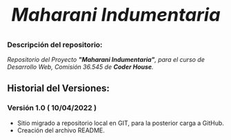 # *<h2 align=center>Maharani Indumentaria</h2>*

### **Descripción del repositorio**:
*Repositorio del Proyecto **"Maharani Indumentaria"**, para el curso de Desarrollo Web, Comisión 36.545 de **Coder House**.*

## **Historial del Versiones**:

### Versión 1.0 ( 10/04/2022 )
- Sitio migrado a repositorio local en GIT, para la posterior carga a GitHub.
- Creación del archivo README.
